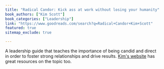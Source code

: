 ```yaml
---
title: "Radical Candor: Kick ass at work without losing your humanity"
book_authors: ["Kim Scott"]
book_categories: ["Leadership"]
link: "https://www.goodreads.com/search?q=Radical+Candor+Kim+Scott"
featured: true
sitemap_exclude: true

---
```


A leadership guide that teaches the importance of being candid and direct in order to foster strong relationships and drive results. [Kim's website](https://www.radicalcandor.com) has great resources on the topic too.